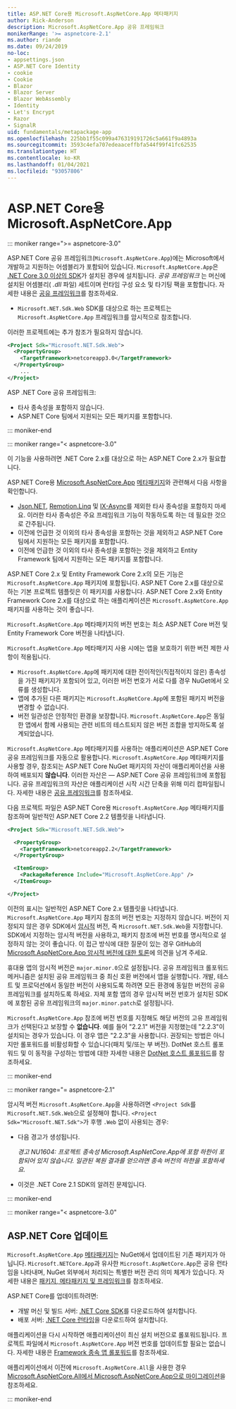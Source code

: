 ```yaml
---
title: ASP.NET Core용 Microsoft.AspNetCore.App 메타패키지
author: Rick-Anderson
description: Microsoft.AspNetCore.App 공유 프레임워크
monikerRange: '>= aspnetcore-2.1'
ms.author: riande
ms.date: 09/24/2019
no-loc:
- appsettings.json
- ASP.NET Core Identity
- cookie
- Cookie
- Blazor
- Blazor Server
- Blazor WebAssembly
- Identity
- Let's Encrypt
- Razor
- SignalR
uid: fundamentals/metapackage-app
ms.openlocfilehash: 225bb1f55c099a476319191726c5a661f9a4893a
ms.sourcegitcommit: 3593c4efa707edeaaceffbfa544f99f41fc62535
ms.translationtype: HT
ms.contentlocale: ko-KR
ms.lasthandoff: 01/04/2021
ms.locfileid: "93057806"
---
```

# <a name="microsoftaspnetcoreapp-for-aspnet-core"></a>ASP.NET Core용 Microsoft.AspNetCore.App

::: moniker range=">= aspnetcore-3.0"

 ASP.NET Core 공유 프레임워크(`Microsoft.AspNetCore.App`)에는 Microsoft에서 개발하고 지원하는 어셈블리가 포함되어 있습니다. `Microsoft.AspNetCore.App`은 [.NET Core 3.0 이상의 SDK](https://dotnet.microsoft.com/download/dotnet-core/3.0)가 설치된 경우에 설치됩니다. *공유 프레임워크* 는 머신에 설치된 어셈블리( *.dll* 파일) 세트이며 런타임 구성 요소 및 타기팅 팩을 포함합니다. 자세한 내용은 [공유 프레임워크](https://natemcmaster.com/blog/2018/08/29/netcore-primitives-2/)를 참조하세요.

* `Microsoft.NET.Sdk.Web` SDK를 대상으로 하는 프로젝트는 `Microsoft.AspNetCore.App` 프레임워크를 암시적으로 참조합니다.

이러한 프로젝트에는 추가 참조가 필요하지 않습니다.

```xml
<Project Sdk="Microsoft.NET.Sdk.Web">
  <PropertyGroup>
    <TargetFramework>netcoreapp3.0</TargetFramework>
  </PropertyGroup>
    ...
</Project>
```

ASP .NET Core 공유 프레임워크:

* 타사 종속성을 포함하지 않습니다.
* ASP.NET Core 팀에서 지원되는 모든 패키지를 포함합니다.

::: moniker-end

::: moniker range="< aspnetcore-3.0"

이 기능을 사용하려면 .NET Core 2.x를 대상으로 하는 ASP.NET Core 2.x가 필요합니다.

ASP.NET Core용 [Microsoft.AspNetCore.App](https://www.nuget.org/packages/Microsoft.AspNetCore.App) [메타패키지](/dotnet/core/packages#metapackages)와 관련해서 다음 사항을 확인합니다.

* [Json.NET](https://www.nuget.org/packages/Newtonsoft.Json/), [Remotion.Linq](https://www.nuget.org/packages/Remotion.Linq/) 및 [IX-Async](https://www.nuget.org/packages/System.Interactive.Async/)를 제외한 타사 종속성을 포함하지 마세요. 이러한 타사 종속성은 주요 프레임워크 기능이 작동하도록 하는 데 필요한 것으로 간주됩니다.
* 이전에 언급한 것 이외의 타사 종속성을 포함하는 것을 제외하고 ASP.NET Core 팀에서 지원하는 모든 패키지를 포함합니다.
* 이전에 언급한 것 이외의 타사 종속성을 포함하는 것을 제외하고 Entity Framework 팀에서 지원하는 모든 패키지를 포함합니다.

ASP.NET Core 2.x 및 Entity Framework Core 2.x의 모든 기능은 `Microsoft.AspNetCore.App` 패키지에 포함됩니다. ASP.NET Core 2.x를 대상으로 하는 기본 프로젝트 템플릿은 이 패키지를 사용합니다. ASP.NET Core 2.x와 Entity Framework Core 2.x를 대상으로 하는 애플리케이션은 `Microsoft.AspNetCore.App` 패키지를 사용하는 것이 좋습니다.

`Microsoft.AspNetCore.App` 메타패키지의 버전 번호는 최소 ASP.NET Core 버전 및 Entity Framework Core 버전을 나타냅니다.

`Microsoft.AspNetCore.App` 메타패키지 사용 시에는 앱을 보호하기 위한 버전 제한 사항이 적용됩니다.

* `Microsoft.AspNetCore.App`에 패키지에 대한 전이적인(직접적이지 않은) 종속성을 가진 패키지가 포함되어 있고, 이러한 버전 번호가 서로 다를 경우 NuGet에서 오류를 생성합니다.
* 앱에 추가된 다른 패키지는 `Microsoft.AspNetCore.App`에 포함된 패키지 버전을 변경할 수 없습니다.
* 버전 일관성은 안정적인 환경을 보장합니다. `Microsoft.AspNetCore.App`은 동일한 앱에서 함께 사용되는 관련 비트의 테스트되지 않은 버전 조합을 방지하도록 설계되었습니다.

`Microsoft.AspNetCore.App` 메타패키지를 사용하는 애플리케이션은 ASP.NET Core 공유 프레임워크를 자동으로 활용합니다. `Microsoft.AspNetCore.App` 메타패키지를 사용할 경우, 참조되는 ASP.NET Core NuGet 패키지의 자산이 애플리케이션을 사용하여 배포되지 **않습니다**. 이러한 자산은 &mdash; ASP.NET Core 공유 프레임워크에 포함됩니다. 공유 프레임워크의 자산은 애플리케이션 시작 시간 단축을 위해 미리 컴파일됩니다. 자세한 내용은 [공유 프레임워크](https://natemcmaster.com/blog/2018/08/29/netcore-primitives-2/)를 참조하세요.

다음 프로젝트 파일은 ASP.NET Core용 `Microsoft.AspNetCore.App` 메타패키지를 참조하며 일반적인 ASP.NET Core 2.2 템플릿을 나타냅니다.

```xml
<Project Sdk="Microsoft.NET.Sdk.Web">

  <PropertyGroup>
    <TargetFramework>netcoreapp2.2</TargetFramework>
  </PropertyGroup>

  <ItemGroup>
    <PackageReference Include="Microsoft.AspNetCore.App" />
  </ItemGroup>

</Project>
```

이전의 표시는 일반적인 ASP.NET Core 2.x 템플릿을 나타냅니다. `Microsoft.AspNetCore.App` 패키지 참조의 버전 번호는 지정하지 않습니다. 버전이 지정되지 않은 경우 SDK에서 [암시적](https://github.com/dotnet/core/blob/master/release-notes/1.0/sdk/1.0-rc3-implicit-package-refs.md) 버전, 즉 `Microsoft.NET.Sdk.Web`을 지정합니다. SDK에서 지정하는 암시적 버전을 사용하고, 패키지 참조에 버전 번호를 명시적으로 설정하지 않는 것이 좋습니다. 이 접근 방식에 대한 질문이 있는 경우 GitHub의 [Microsoft.AspNetCore.App 암시적 버전에 대한 토론](https://github.com/dotnet/AspNetCore.Docs/issues/6430)에 의견을 남겨 주세요.

휴대용 앱의 암시적 버전은 `major.minor.0`으로 설정됩니다. 공유 프레임워크 롤포워드 메커니즘은 설치된 공유 프레임워크 중 최신 호환 버전에서 앱을 실행합니다. 개발, 테스트 및 프로덕션에서 동일한 버전이 사용되도록 하려면 모든 환경에 동일한 버전의 공유 프레임워크를 설치하도록 하세요. 자체 포함 앱의 경우 암시적 버전 번호가 설치된 SDK에 포함된 공유 프레임워크의 `major.minor.patch`로 설정됩니다.

`Microsoft.AspNetCore.App` 참조에 버전 번호를 지정해도 해당 버전의 고유 프레임워크가 선택된다고 보장할 수 **없습니다**. 예를 들어 "2.2.1" 버전을 지정했는데 "2.2.3"이 설치되는 경우가 있습니다. 이 경우 앱은 "2.2.3"을 사용합니다. 권장되는 방법은 아니지만 롤포워드를 비활성화할 수 있습니다(패치 및/또는 부 버전). DotNet 호스트 롤포워드 및 이 동작을 구성하는 방법에 대한 자세한 내용은 [DotNet 호스트 롤포워드](https://github.com/dotnet/core-setup/blob/master/Documentation/design-docs/roll-forward-on-no-candidate-fx.md)를 참조하세요.

::: moniker-end

::: moniker range="= aspnetcore-2.1"

암시적 버전 `Microsoft.AspNetCore.App`을 사용하려면 `<Project Sdk`를 `Microsoft.NET.Sdk.Web`으로 설정해야 합니다. `<Project Sdk="Microsoft.NET.Sdk">`가 후행 `.Web` 없이 사용되는 경우:

* 다음 경고가 생성됩니다.

  *경고 NU1604: 프로젝트 종속성 Microsoft.AspNetCore.App에 포함 하한이 포함되어 있지 않습니다. 일관된 복원 결과를 얻으려면 종속 버전의 하한을 포함하세요.*

* 이것은 .NET Core 2.1 SDK의 알려진 문제입니다.

::: moniker-end

::: moniker range="< aspnetcore-3.0"

<a name="update"></a>

## <a name="update-aspnet-core"></a>ASP.NET Core 업데이트

`Microsoft.AspNetCore.App` [메타패키지](/dotnet/core/packages#metapackages)는 NuGet에서 업데이트된 기존 패키지가 아닙니다. `Microsoft.NETCore.App`과 유사한 `Microsoft.AspNetCore.App`은 공유 런타임을 나타내며, NuGet 외부에서 처리되는 특별한 버전 관리 의미 체계가 있습니다. 자세한 내용은 [패키지, 메타패키지 및 프레임워크](/dotnet/core/packages)를 참조하세요.

ASP.NET Core를 업데이트하려면:

* 개발 머신 및 빌드 서버: [.NET Core SDK](https://dotnet.microsoft.com/download)를 다운로드하여 설치합니다.
* 배포 서버: [.NET Core 런타임](https://dotnet.microsoft.com/download)을 다운로드하여 설치합니다.

 애플리케이션을 다시 시작하면 애플리케이션이 최신 설치 버전으로 롤포워드됩니다. 프로젝트 파일에서 `Microsoft.AspNetCore.App` 버전 번호를 업데이트할 필요는 없습니다. 자세한 내용은 [Framework 종속 앱 롤포워드](/dotnet/core/versions/selection#framework-dependent-apps-roll-forward)를 참조하세요.

애플리케이션에서 이전에 `Microsoft.AspNetCore.All`을 사용한 경우 [Microsoft.AspNetCore.All에서 Microsoft.AspNetCore.App으로 마이그레이션](xref:fundamentals/metapackage#migrate)을 참조하세요.

::: moniker-end
